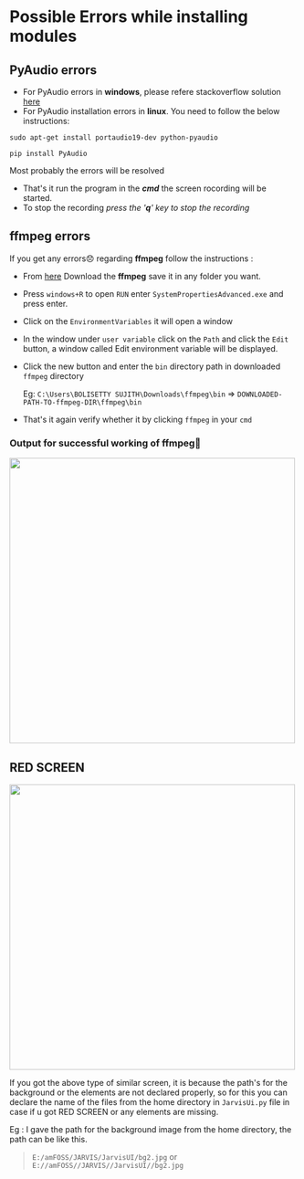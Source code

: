 # **Possible Errors while installing modules**
## PyAudio errors
- For PyAudio errors in **windows**, please refere stackoverflow solution [here](https://stackoverflow.com/questions/52283840/i-cant-install-pyaudio-on-windows-how-to-solve-error-microsoft-visual-c-14)
- For PyAudio installation errors in **linux**. You need to follow the below instructions:

```sudo apt-get install portaudio19-dev python-pyaudio```

```pip install PyAudio```

Most probably the errors will be resolved
- That's it run the program in the ***cmd*** the screen rocording will be started.
- To stop the recording *press the '**q**' key to stop the recording*
## ffmpeg errors
If you get any errors😞 regarding **ffmpeg** follow the instructions :

- From [here](https://www.videohelp.com/software/ffmpeg) Download the **ffmpeg** save it in any folder you want.
-  Press ```windows+R``` to open ```RUN``` enter ```SystemPropertiesAdvanced.exe``` and press enter.
- Click on the ```EnvironmentVariables``` it will open a window
- In the window under ```user variable``` click on the ```Path``` and click the ```Edit``` button, a window called Edit environment variable will be displayed.
- Click the new button and enter the ```bin``` directory path in downloaded  ```ffmpeg``` directory
    
    Eg: ```C:\Users\BOLISETTY SUJITH\Downloads\ffmpeg\bin``` => ```DOWNLOADED-PATH-TO-ffmpeg-DIR\ffmpeg\bin```

- That's it again verify whether it by clicking ```ffmpeg``` in your ```cmd```
### Output for successful working of ffmpeg🙂

[<img src="FinalOutput.png" width="500" />](FinalOutput.png)

## RED SCREEN

[<img src="RED_SCREEN.png" width="500" />](RED_SCREEN.png)

If you got the above type of similar screen, it is because the path's for the background or the elements are not declared properly, so for this you can declare the name of the files from the home directory in ```JarvisUi.py``` file in case if u got RED SCREEN or any elements are missing.

Eg : I gave the path for the background image from the home directory, the path can be like this.
> ```E:/amFOSS/JARVIS/JarvisUI/bg2.jpg``` or ```E://amFOSS//JARVIS//JarvisUI//bg2.jpg``` 
